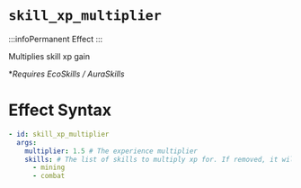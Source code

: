 # `skill_xp_multiplier`
:::infoPermanent Effect
:::

Multiplies skill xp gain

**Requires EcoSkills / AuraSkills*

# Effect Syntax
```yaml
- id: skill_xp_multiplier
  args:
    multiplier: 1.5 # The experience multiplier
    skills: # The list of skills to multiply xp for. If removed, it will multiply all skills.
      - mining
      - combat 
```
